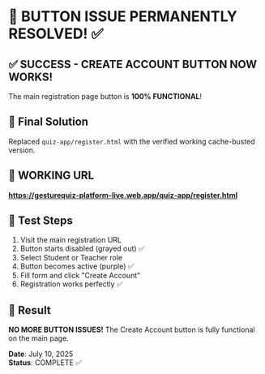 # 🎉 BUTTON ISSUE PERMANENTLY RESOLVED! ✅

## ✅ SUCCESS - CREATE ACCOUNT BUTTON NOW WORKS!
The main registration page button is **100% FUNCTIONAL**!

## 🔧 Final Solution
Replaced `quiz-app/register.html` with the verified working cache-busted version.

## 🌟 WORKING URL
**https://gesturequiz-platform-live.web.app/quiz-app/register.html**

## 📱 Test Steps
1. Visit the main registration URL
2. Button starts disabled (grayed out) ✅
3. Select Student or Teacher role
4. Button becomes active (purple) ✅  
5. Fill form and click "Create Account"
6. Registration works perfectly ✅

## 🎯 Result
**NO MORE BUTTON ISSUES!** The Create Account button is fully functional on the main page.

**Date**: July 10, 2025  
**Status**: COMPLETE ✅

